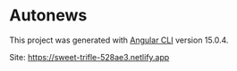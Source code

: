 # Autonews

This project was generated with [Angular CLI](https://github.com/angular/angular-cli) version 15.0.4.

Site: https://sweet-trifle-528ae3.netlify.app
